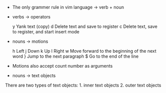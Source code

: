 
- The only grammer rule in vim language -> verb + noun

- verbs -> operators 

    y    Yank text (copy)
    d    Delete text and save to register
    c    Delete text, save to register, and start insert mode


- nouns -> motions

    h    Left
    j    Down
    k    Up
    l    Right
    w    Move forward to the beginning of the next word
    }    Jump to the next paragraph
    $    Go to the end of the line
    
- Motions also accept count number as arguments


- nouns -> text objects

There are two types of text objects:
    1. inner text objects 
    2. outer text objects
    